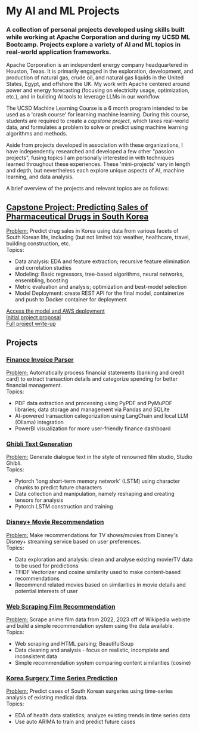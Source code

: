 # My AI and ML Projects
### A collection of personal projects developed using skills built while working at Apache Corporation and during my UCSD ML Bootcamp. Projects explore a variety of AI and ML topics in real-world application frameworks.

Apache Corporation is an independent energy company headquartered in Houston, Texas. It is primarily engaged in the exploration, development, and production of natural gas, crude oil, and natural gas liquids in the United States, Egypt, and offshore the UK. My work with Apache centered around power and energy forecasting (focusing on electricity usage, optimization, etc.), and in building AI tools to leverage LLMs in our workflow. 

The UCSD Machine Learning Course is a 6 month program intended to be used as a 'crash course' for learning machine learning. During this course, students are required to create a *capstone project*, which takes real-world data, and formulates a problem to solve or predict using machine learning algorithms and methods.

Aside from projects developed in association with these organizations, I have independently researched and developed a few other "passion projects", fusing topics I am personally interested in with techniques learned throughout these experiences. These 'mini-projects' vary in length and depth, but nevertheless each explore unique aspects of AI, machine learning, and data analysis.

A brief overview of the projects and relevant topics are as follows:

## [Capstone Project: Predicting Sales of Pharmaceutical Drugs in South Korea](https://github.com/kevinjin21/SpringboardProjects/tree/main/Capstone)
<u>Problem:</u> Predict drug sales in Korea using data from various facets of South Korean life, including (but not limited to): weather, healthcare, travel, building construction, etc.
<br>Topics: 
* Data analysis: EDA and feature extraction; recursive feature elimination and correlation studies
* Modeling: Basic regressors, tree-based algorithms, neural networks, ensembling, boosting
* Metric evaluation and analysis; optimization and best-model selection
* Model Deployment: create REST API for the final model, containerize and push to Docker container for deployment

[Access the model and AWS deployment](https://github.com/kevinjin21/SpringboardProjects/tree/main/Capstone/Pharm_Deploy)
<br>[Initial project proposal](https://docs.google.com/document/d/1n_RRZgfwl0WT2p3aCEYIY8RU9nsb2mGosM1jT3U_WT0/edit)
<br>[Full project write-up](https://docs.google.com/document/d/10khUmjzLq3PH_gnmZfJjBF86JT7S8hG7s1BtfL9th5A/edit)

## Projects
### [Finance Invoice Parser](https://github.com/kevinjin21/AIMLProjects/tree/develop/Finance%20Invoice%20Parser)
<u>Problem:</u> Automatically process financial statements (banking and credit card) to extract transaction details and categorize spending for better financial management.
<br>Topics:
* PDF data extraction and processing using PyPDF and PyMuPDF libraries; data storage and management via Pandas and SQLite
* AI-powered transaction categorization using LangChain and local LLM (Ollama) integration
* PowerBI visualization for more user-friendly finance dashboard

### [Ghibli Text Generation](https://github.com/kevinjin21/SpringboardProjects/tree/main/Ghibli%20Dialogue%20Generation%20Mini-Project)
<u>Problem:</u> Generate dialogue text in the style of renowned film studio, Studio Ghibli. 
<br>Topics:
* Pytorch 'long short-term memory network' (LSTM) using character chunks to predict future characters
* Data collection and manipulation, namely reshaping and creating tensors for analysis
* Pytorch LSTM construction and training

### [Disney+ Movie Recommendation](https://github.com/kevinjin21/SpringboardProjects/tree/main/Disney%20Recommendation%20Mini-Project)
<u>Problem:</u> Make recommendations for TV shows/movies from Disney's Disney+ streaming service based on user preferences.
<br>Topics:
* Data exploration and analysis: clean and analyse existing movie/TV data to be used for predictions
* TFIDF Vectorizer and cosine similarity used to make content-based recommendations
* Recommend related movies based on similarities in movie details and potential interests of user

### [Web Scraping Film Recommendation](https://github.com/kevinjin21/SpringboardProjects/tree/main/Animated%20Film%20Web%20Scraping%20Recommendation%20Mini-Project)
<u>Problem:</u> Scrape anime film data from 2022, 2023 off of Wikipedia webiste and build a simple recommendation system using the data available.
<br>Topics:
* Web scraping and HTML parsing; BeautifulSoup
* Data cleaning and analysis - focus on realistic, incomplete and inconsistent data
* Simple recommendation system comparing content similarities (cosine) 

### [Korea Surgery Time Series Prediction](https://github.com/kevinjin21/SpringboardProjects/tree/main/Health%20Data%20Mini-Project)
<u>Problem:</u> Predict cases of South Korean surgeries using time-series analysis of existing medical data.
<br>Topics:
* EDA of health data statistics; analyze existing trends in time series data
* Use auto ARIMA to train and predict future cases

